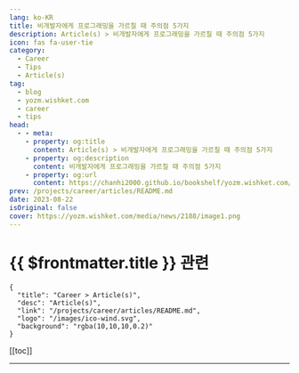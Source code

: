 ```yaml
---
lang: ko-KR
title: 비개발자에게 프로그래밍을 가르칠 때 주의점 5가지
description: Article(s) > 비개발자에게 프로그래밍을 가르칠 때 주의점 5가지
icon: fas fa-user-tie
category: 
  - Career
  - Tips
  - Article(s)
tag: 
  - blog
  - yozm.wishket.com
  - career
  - tips
head:
  - - meta:
    - property: og:title
      content: Article(s) > 비개발자에게 프로그래밍을 가르칠 때 주의점 5가지
    - property: og:description
      content: 비개발자에게 프로그래밍을 가르칠 때 주의점 5가지
    - property: og:url
      content: https://chanhi2000.github.io/bookshelf/yozm.wishket.com/2188.html
prev: /projects/career/articles/README.md
date: 2023-08-22
isOriginal: false
cover: https://yozm.wishket.com/media/news/2188/image1.png
---
```


# {{ $frontmatter.title }} 관련

```component VPCard
{
  "title": "Career > Article(s)",
  "desc": "Article(s)",
  "link": "/projects/career/articles/README.md",
  "logo": "/images/ico-wind.svg",
  "background": "rgba(10,10,10,0.2)"
}
```

[[toc]]

---

<SiteInfo
  name="비개발자에게 프로그래밍을 가르칠 때 주의점 5가지 | 요즘IT"
  desc="나는 비개발자의 일을 하고 있다. 그러나 일하면서 늘 '어느 정도의 프로그래밍은 알아야 한다'라는 생각을 한다. 그래서 다양한 시도 끝에 파이썬과 자바스크립트를 가볍게 활용하는 정도까지는 터득했다. 그리고 돌이켜보니 도움이 되는 강의와 그렇지 못한 강의에는 뚜렷한 차이가 있었다. 이번 글에서는 내 경험을 바탕으로 정리해 본 '프로그래밍 지식이 전혀 없는 비개발자를 가르칠 때 주의점'을 살펴보고자 한다. 프로그래밍 강의를 만드는 분들이나, 비개발자와 협업하는 개발자들에게 도움이 될 것이다."
  url="https://yozm.wishket.com/magazine/detail/2188/"
  logo="https://yozm.wishket.com/static/renewal/img/global/gnb_yozmit.svg"
  preview="https://yozm.wishket.com/media/news/2188/image1.png"/>

<!-- TODO: 작성 -->

